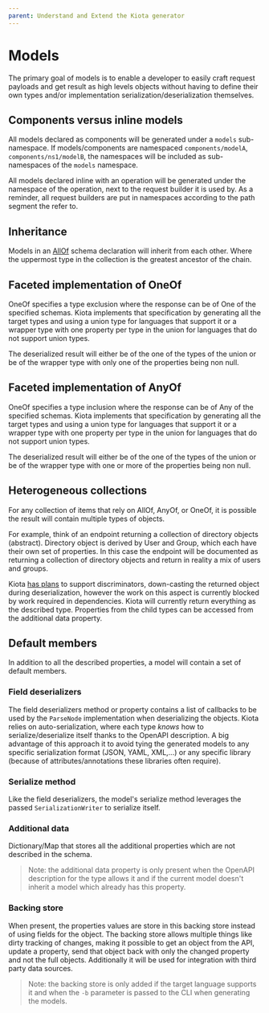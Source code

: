 ```yaml
---
parent: Understand and Extend the Kiota generator
---
```


# Models

The primary goal of models is to enable a developer to easily craft request payloads and get result as high levels objects without having to define their own types and/or implementation serialization/deserialization themselves.

## Components versus inline models

All models declared as components will be generated under a `models` sub-namespace. If models/components are namespaced `components/modelA`, `components/ns1/modelB`, the namespaces will be included as sub-namespaces of the `models` namespace.

All models declared inline with an operation will be generated under the namespace of the operation, next to the request builder it is used by. As a reminder, all request builders are put in namespaces according to the path segment the refer to.

## Inheritance

Models in an [AllOf](https://spec.openapis.org/oas/latest.html#composition-and-inheritance-polymorphism) schema declaration will inherit from each other. Where the uppermost type in the collection is the greatest ancestor of the chain.

## Faceted implementation of OneOf

OneOf specifies a type exclusion where the response can be of One of the specified schemas. Kiota implements that specification by generating all the target types and using a union type for languages that support it or a wrapper type with one property per type in the union for languages that do not support union types.

The deserialized result will either be of the one of the types of the union or be of the wrapper type with only one of the properties being non null.

## Faceted implementation of AnyOf

OneOf specifies a type inclusion where the response can be of Any of the specified schemas. Kiota implements that specification by generating all the target types and using a union type for languages that support it or a wrapper type with one property per type in the union for languages that do not support union types.

The deserialized result will either be of the one of the types of the union or be of the wrapper type with one or more of the properties being non null.

## Heterogeneous collections

For any collection of items that rely on AllOf, AnyOf, or OneOf, it is possible the result will contain multiple types of objects.

For example, think of an endpoint returning a collection of directory objects (abstract). Directory object is derived by User and Group, which each have their own set of properties. In this case the endpoint will be documented as returning a collection of directory objects and return in reality a mix of users and groups.

Kiota [has plans](https://github.com/microsoft/kiota/issues/648) to support discriminators, down-casting the returned object during deserialization, however the work on this aspect is currently blocked by work required in dependencies. Kiota will currently return everything as the described type. Properties from the child types can be accessed from the additional data property.

## Default members

In addition to all the described properties, a model will contain a set of default members.

### Field deserializers

The field deserializers method or property contains a list of callbacks to be used by the `ParseNode` implementation when deserializing the objects. Kiota relies on auto-serialization, where each type *knows* how to serialize/deserialize itself thanks to the OpenAPI description. A big advantage of this approach it to avoid tying the generated models to any specific serialization format (JSON, YAML, XML,...) or any specific library (because of attributes/annotations these libraries often require).

### Serialize method

Like the field deserializers, the model's serialize method leverages the passed `SerializationWriter` to serialize itself.

### Additional data

Dictionary/Map that stores all the additional properties which are not described in the schema.

> Note: the additional data property is only present when the OpenAPI description for the type allows it and if the current model doesn't inherit a model which already has this property.

### Backing store

When present, the properties values are store in this backing store instead of using fields for the object. The backing store allows multiple things like dirty tracking of changes, making it possible to get an object from the API, update a property, send that object back with only the changed property and not the full objects. Additionally it will be used for integration with third party data sources.

> Note: the backing store is only added if the target language supports it and when the `-b` parameter is passed to the CLI when generating the models.
